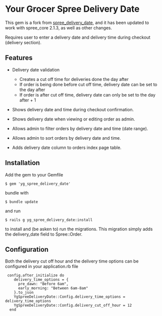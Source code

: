Your Grocer Spree Delivery Date 
=================

This gem is a fork from [spree_delivery_date](from 'https://github.com/sgringwe/spree_delivery_date'), and it has been updated to work with spree_core 2.1.3, as well as other changes. 

Requires user to enter a delivery date and delivery time during checkout (delivery section).

Features
-------

* Delivery date validation
	* Creates a cut off time for deliveries done the day after
	* If order is being done before cut off time, delivery date can be set to the day after
	* If order is after cut off time, delivery date can only be set to the day after + 1

* Shows delivery date and time during checkout confirmation.
* Shows delivery date when viewing or editing order as admin.
* Allows admin to filter orders by delivery date and time (date range).
* Allows admin to sort orders by delivery date and time.
* Adds delivery date column to orders index page table.


Installation
------------

Add the gem to your Gemfile

    $ gem 'yg_spree_delivery_date'

bundle with
  
    $ bundle update

and run

    $ rails g yg_spree_delivery_date:install

to install and (be asken to) run the migrations. This migration simply adds the delivery_date field to Spree::Order.

Configuration
-------------

Both the delivery cut off hour and the delivery time options can be configured in your application.rb file

     config.after_initialize do
        delivery_time_options = {      
          pre_dawn: "Before 6am",        
          early_morning: "Between 6am-8am"
        }.to_json
        YgSpreeDeliveryDate::Config.delivery_time_options = delivery_time_options
        YgSpreeDeliveryDate::Config.delivery_cut_off_hour = 12
      end       

